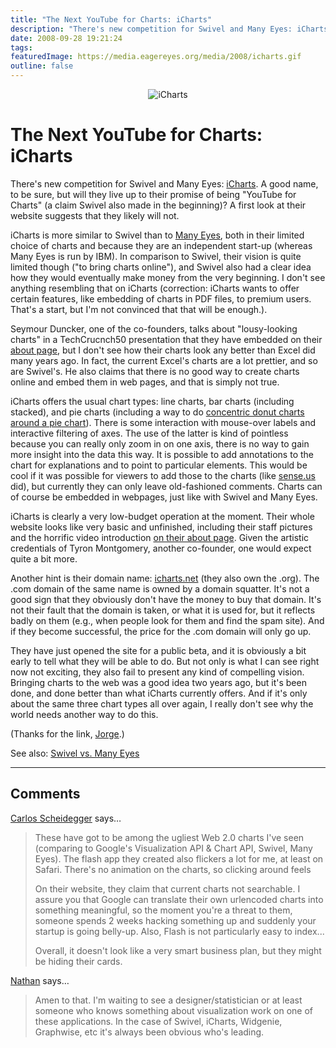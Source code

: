 ```yaml
---
title: "The Next YouTube for Charts: iCharts"
description: "There's new competition for Swivel and Many Eyes: iCharts. A good name, to be sure, but will they live up to their promise of being \"YouTube for Charts\" (a claim Swivel also made in the beginning)? A first look at their website suggests that they likely will not."
date: 2008-09-28 19:21:24
tags: 
featuredImage: https://media.eagereyes.org/media/2008/icharts.gif
outline: false
---
```


<p align="center"><img src="https://media.eagereyes.org/media/2008/icharts.gif" alt="iCharts" /></p>

# The Next YouTube for Charts: iCharts

There's new competition for Swivel and Many Eyes: <a href="http://www.icharts.net/">iCharts</a>. A good name, to be sure, but will they live up to their promise of being "YouTube for Charts" (a claim Swivel also made in the beginning)? A first look at their website suggests that they likely will not.

iCharts is more similar to Swivel than to <a href="http://many-eyes.com/">Many Eyes</a>, both in their limited choice of charts and because they are an independent start-up (whereas Many Eyes is run by IBM). In comparison to Swivel, their vision is quite limited though ("to bring charts online"), and Swivel also had a clear idea how they would eventually make money from the very beginning. I don't see anything resembling that on iCharts (correction: iCharts wants to offer certain features, like embedding of charts in PDF files, to premium users. That's a start, but I'm not convinced that that will be enough.).

Seymour Duncker, one of the co-founders, talks about "lousy-looking charts" in a TechCrucnch50 presentation that they have embedded on their <a href="http://about.icharts.net/about.php">about page</a>, but I don't see how their charts look any better than Excel did many years ago. In fact, the current Excel's charts are a lot prettier, and so are Swivel's. He also claims that there is no good way to create charts online and embed them in web pages, and that is simply not true.

iCharts offers the usual chart types: line charts, bar charts (including stacked), and pie charts (including a way to do <a href="http://www.icharts.net/portal/app?service=external&amp;page=Chartdetail&amp;sp=1830">concentric donut charts around a pie chart</a>). There is some interaction with mouse-over labels and interactive filtering of axes. The use of the latter is kind of pointless because you can really only zoom in on one axis, there is no way to gain more insight into the data this way. It is possible to add annotations to the chart for explanations and to point to particular elements. This would be cool if it was possible for viewers to add those to the charts (like <a href="http://vis.berkeley.edu/papers/sense.us/">sense.us</a> did), but currently they can only leave old-fashioned comments. Charts can of course be embedded in webpages, just like with Swivel and Many Eyes.

iCharts is clearly a very low-budget operation at the moment. Their whole website looks like very basic and unfinished, including their staff pictures and the horrific video introduction <a href="http://about.icharts.net/about.php">on their about page</a>. Given the artistic credentials of Tyron Montgomery, another co-founder, one would expect quite a bit more.

Another hint is their domain name: <a href="http://www.icharts.net/">icharts.net</a> (they also own the .org). The .com domain of the same name is owned by a domain squatter. It's not a good sign that they obviously don't have the money to buy that domain. It's not their fault that the domain is taken, or what it is used for, but it reflects badly on them (e.g., when people look for them and find the spam site). And if they become successful, the price for the .com domain will only go up.

They have just opened the site for a public beta, and it is obviously a bit early to tell what they will be able to do. But not only is what I can see right now not exciting, they also fail to present any kind of compelling vision. Bringing charts to the web was a good idea two years ago, but it's been done, and done better than what iCharts currently offers. And if it's only about the same three chart types all over again, I really don't see why the world needs another way to do this.

(Thanks for the link, <a href="http://charts.jorgecamoes.com/charts-information-visualization-review-september-28/">Jorge</a>.)

See also: <a href="/blog/2007/swivel-vs-many-eyes">Swivel vs. Many Eyes</a>


<PostedBy />


<aside class="comments">

---
## Comments

<a href="http://carlosscheidegger.wordpress.com" rel="nofollow noopener" target="_blank">Carlos Scheidegger</a> says…
>	These have got to be among the ugliest Web 2.0 charts I've seen (comparing to Google's Visualization API & Chart API, Swivel, Many Eyes). The flash app they created also flickers a lot for me, at least on Safari. There's no animation on the charts, so clicking around feels
>	
>	On their website, they claim that current charts not searchable. I assure you that Google can translate their own urlencoded charts into something meaningful, so the moment you're a threat to them, someone spends 2 weeks hacking something up and suddenly your startup is going belly-up. Also, Flash is not particularly easy to index...
>	
>	Overall, it doesn't look like a very smart business plan, but they might be hiding their cards.
>	

<a href="http://flowingdata.com" rel="nofollow noopener" target="_blank">Nathan</a> says…
>	Amen to that. I'm waiting to see a designer/statistician or at least someone who knows something about visualization work on one of these applications. In the case of Swivel, iCharts, Widgenie, Graphwise, etc it's always been obvious who's leading.

</aside>

